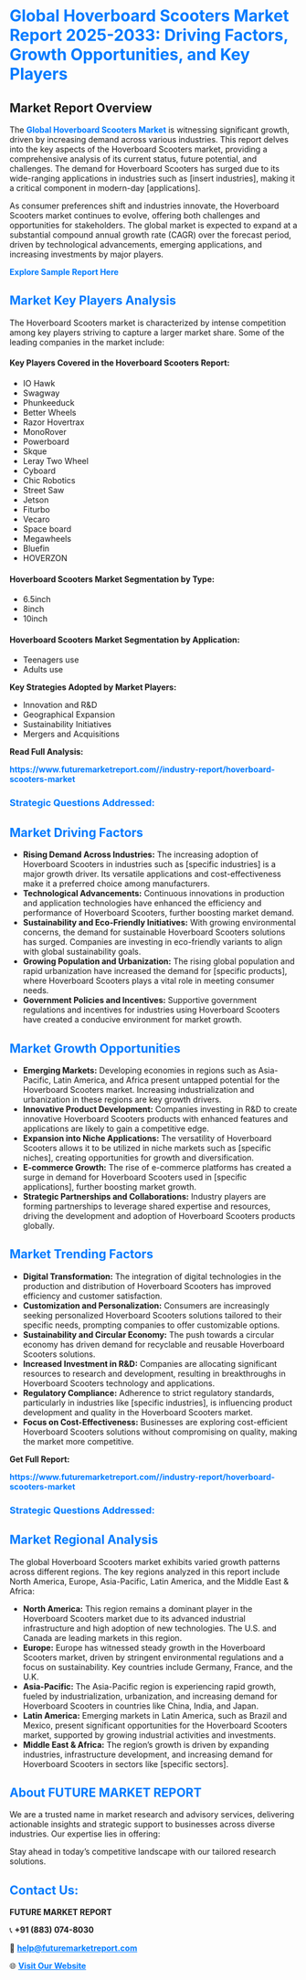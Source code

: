 <h1 style="color: #007BFF;">Global Hoverboard Scooters Market Report 2025-2033: Driving Factors, Growth Opportunities, and Key Players</h1>

<section id="overview">
<h2>Market Report Overview</h2>
<p>The <a href="https://www.futuremarketreport.com//industry-report/hoverboard-scooters-market" style="color: #007BFF; text-decoration: none;"><strong>Global Hoverboard Scooters Market</strong></a> is witnessing significant growth, driven by increasing demand across various industries. This report delves into the key aspects of the Hoverboard Scooters market, providing a comprehensive analysis of its current status, future potential, and challenges. The demand for Hoverboard Scooters has surged due to its wide-ranging applications in industries such as [insert industries], making it a critical component in modern-day [applications].</p>
<p>As consumer preferences shift and industries innovate, the Hoverboard Scooters market continues to evolve, offering both challenges and opportunities for stakeholders. The global market is expected to expand at a substantial compound annual growth rate (CAGR) over the forecast period, driven by technological advancements, emerging applications, and increasing investments by major players.</p>
</section>

<section id="overview">
<p><a href="https://www.futuremarketreport.com//request-sample/reportId=53333" style="color: #007BFF; text-decoration: none;"><strong>Explore Sample Report Here</strong></a></p>
</section>

<section id="key-players">
<h2 style="color: #007BFF;">Market Key Players Analysis</h2>
<p>The Hoverboard Scooters market is characterized by intense competition among key players striving to capture a larger market share. Some of the leading companies in the market include:</p>
<h4>Key Players Covered in the Hoverboard Scooters Report:</h4>
<ul><li>IO Hawk</li><li>Swagway</li><li>Phunkeeduck</li><li>Better Wheels</li><li>Razor Hovertrax</li><li>MonoRover</li><li>Powerboard</li><li>Skque</li><li>Leray Two Wheel</li><li>Cyboard</li><li>Chic Robotics</li><li>Street Saw</li><li>Jetson</li><li>Fiturbo</li><li>Vecaro</li><li>Space board</li><li>Megawheels</li><li>Bluefin</li><li>HOVERZON</li></ul>
<h4>Hoverboard Scooters Market Segmentation by Type:</h4>
<ul><li>6.5inch</li><li>8inch</li><li>10inch</li></ul>

<h4>Hoverboard Scooters Market Segmentation by Application:</h4>
<ul><li>Teenagers use</li><li>Adults use</li></ul>
<p><strong>Key Strategies Adopted by Market Players:</strong></p>
<ul>
<li>Innovation and R&D</li>
<li>Geographical Expansion</li>
<li>Sustainability Initiatives</li>
<li>Mergers and Acquisitions</li>
</ul>
</section>

<section>
<p><strong>Read Full Analysis: </strong></p><a href="https://www.futuremarketreport.com//industry-report/hoverboard-scooters-market" style="color: #007BFF; text-decoration: none;"><strong>https://www.futuremarketreport.com//industry-report/hoverboard-scooters-market</strong></a>
<h3 style="color: #007BFF;">Strategic Questions Addressed:</h3>
</section>

<section id="driving-factors">
<h2 style="color: #007BFF;">Market Driving Factors</h2>
<ul>
<li><strong>Rising Demand Across Industries:</strong> The increasing adoption of Hoverboard Scooters in industries such as [specific industries] is a major growth driver. Its versatile applications and cost-effectiveness make it a preferred choice among manufacturers.</li>
<li><strong>Technological Advancements:</strong> Continuous innovations in production and application technologies have enhanced the efficiency and performance of Hoverboard Scooters, further boosting market demand.</li>
<li><strong>Sustainability and Eco-Friendly Initiatives:</strong> With growing environmental concerns, the demand for sustainable Hoverboard Scooters solutions has surged. Companies are investing in eco-friendly variants to align with global sustainability goals.</li>
<li><strong>Growing Population and Urbanization:</strong> The rising global population and rapid urbanization have increased the demand for [specific products], where Hoverboard Scooters plays a vital role in meeting consumer needs.</li>
<li><strong>Government Policies and Incentives:</strong> Supportive government regulations and incentives for industries using Hoverboard Scooters have created a conducive environment for market growth.</li>
</ul>
</section>

<section id="growth-opportunities">
<h2 style="color: #007BFF;">Market Growth Opportunities</h2>
<ul>
<li><strong>Emerging Markets:</strong> Developing economies in regions such as Asia-Pacific, Latin America, and Africa present untapped potential for the Hoverboard Scooters market. Increasing industrialization and urbanization in these regions are key growth drivers.</li>
<li><strong>Innovative Product Development:</strong> Companies investing in R&D to create innovative Hoverboard Scooters products with enhanced features and applications are likely to gain a competitive edge.</li>
<li><strong>Expansion into Niche Applications:</strong> The versatility of Hoverboard Scooters allows it to be utilized in niche markets such as [specific niches], creating opportunities for growth and diversification.</li>
<li><strong>E-commerce Growth:</strong> The rise of e-commerce platforms has created a surge in demand for Hoverboard Scooters used in [specific applications], further boosting market growth.</li>
<li><strong>Strategic Partnerships and Collaborations:</strong> Industry players are forming partnerships to leverage shared expertise and resources, driving the development and adoption of Hoverboard Scooters products globally.</li>
</ul>
</section>

<section id="trending-factors">
<h2 style="color: #007BFF;">Market Trending Factors</h2>
<ul>
<li><strong>Digital Transformation:</strong> The integration of digital technologies in the production and distribution of Hoverboard Scooters has improved efficiency and customer satisfaction.</li>
<li><strong>Customization and Personalization:</strong> Consumers are increasingly seeking personalized Hoverboard Scooters solutions tailored to their specific needs, prompting companies to offer customizable options.</li>
<li><strong>Sustainability and Circular Economy:</strong> The push towards a circular economy has driven demand for recyclable and reusable Hoverboard Scooters solutions.</li>
<li><strong>Increased Investment in R&D:</strong> Companies are allocating significant resources to research and development, resulting in breakthroughs in Hoverboard Scooters technology and applications.</li>
<li><strong>Regulatory Compliance:</strong> Adherence to strict regulatory standards, particularly in industries like [specific industries], is influencing product development and quality in the Hoverboard Scooters market.</li>
<li><strong>Focus on Cost-Effectiveness:</strong> Businesses are exploring cost-efficient Hoverboard Scooters solutions without compromising on quality, making the market more competitive.</li>
</ul>
</section>

<section>
<p><strong>Get Full Report: </strong></p><a href="https://www.futuremarketreport.com//industry-report/hoverboard-scooters-market" style="color: #007BFF; text-decoration: none;"><strong>https://www.futuremarketreport.com//industry-report/hoverboard-scooters-market</strong></a>
<h3 style="color: #007BFF;">Strategic Questions Addressed:</h3>
</section>


<section id="regional-analysis">
<h2 style="color: #007BFF;">Market Regional Analysis</h2>
<p>The global Hoverboard Scooters market exhibits varied growth patterns across different regions. The key regions analyzed in this report include North America, Europe, Asia-Pacific, Latin America, and the Middle East & Africa:</p>
<ul>
<li><strong>North America:</strong> This region remains a dominant player in the Hoverboard Scooters market due to its advanced industrial infrastructure and high adoption of new technologies. The U.S. and Canada are leading markets in this region.</li>
<li><strong>Europe:</strong> Europe has witnessed steady growth in the Hoverboard Scooters market, driven by stringent environmental regulations and a focus on sustainability. Key countries include Germany, France, and the U.K.</li>
<li><strong>Asia-Pacific:</strong> The Asia-Pacific region is experiencing rapid growth, fueled by industrialization, urbanization, and increasing demand for Hoverboard Scooters in countries like China, India, and Japan.</li>
<li><strong>Latin America:</strong> Emerging markets in Latin America, such as Brazil and Mexico, present significant opportunities for the Hoverboard Scooters market, supported by growing industrial activities and investments.</li>
<li><strong>Middle East & Africa:</strong> The region’s growth is driven by expanding industries, infrastructure development, and increasing demand for Hoverboard Scooters in sectors like [specific sectors].</li>
</ul>
</section>

<footer>
<h2 style="color: #007BFF;">About FUTURE MARKET REPORT</h2>
<p>We are a trusted name in market research and advisory services, delivering actionable insights and strategic support to businesses across diverse industries. Our expertise lies in offering:</p>

<p>Stay ahead in today’s competitive landscape with our tailored research solutions.</p>

<h2 style="color: #007BFF;">Contact Us:</h2>
<p><strong>FUTURE MARKET REPORT</strong></p>
<p>📞 <strong>+91 (883) 074-8030</strong></p>
<p>📧 <strong><a href="mailto:help@futuremarketreport.com" style="color: #007BFF;">help@futuremarketreport.com</a></strong></p>
<p>🌐 <strong><a href="https://www.futuremarketreport.com/" style="color: #007BFF;">Visit Our Website</a></strong></p>
</footer>